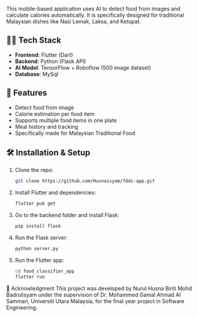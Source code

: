 This mobile-based application uses AI to detect food from images and calculate calories automatically. It is specifically designed for traditional Malaysian dishes like Nasi Lemak, Laksa, and Ketupat.

## 👨‍💻 Tech Stack

- **Frontend**: Flutter (Dart)
- **Backend**: Python (Flask API)
- **AI Model**: TensorFlow + Roboflow (500 image dataset)
- **Database**: MySql

## 🚀 Features

- Detect food from image
- Calorie estimation per food item
- Supports multiple food items in one plate
- Meal history and tracking
- Specifically made for Malaysian Traditional Food

## 🛠️ Installation & Setup

1. Clone the repo:
   ```bash
   git clone https://github.com/Husnaisyam/fddc-app.git
   
2. Install Flutter and dependencies:
   ```bash
   flutter pub get

3. Go to the backend folder and install Flask:
   ```bash
   pip install flask

4. Run the Flask server:
   ```bash
   python server.py

5. Run the Flutter app:
   ```bash
   cd food_classifier_app
   flutter run

🤝 Acknowledgment
This project was developed by Nurul Husna Binti Mohd Badrulisyam under the supervision of Dr. Mohammed Gamal Ahmad Al Samman, Universiti Utara Malaysia, for the final year project in Software Engineering.
   
